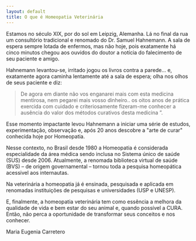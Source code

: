 ```yaml
---
layout: default
title: O que é Homeopatia Veterinária
---
```


Estamos no século XIX, por do sol em Leipzig, Alemanha. Lá no final da rua um consultório tradicional e 
renomado do Dr. Samuel Hahnemann. A sala de espera sempre lotada de enfermos, mas não hoje, pois 
exatamente há cinco minutos chegou aos ouvidos do doutor a notícia do falecimento de seu paciente e 
amigo.

Hahnemann levantou-se, irritado jogou os livros contra a parede…  e, exatamente agora caminha 
lentamente até a sala de espera; olha nos olhos de seus paciente e diz:

> De agora em diante não vos enganarei mais com esta medicina mentirosa, nem pegarei mais vosso 
> dinheiro.. os oitos anos de prática exercida com cuidado e criteriosamente fizeram-me conhecer 
> a ausência do valor dos métodos curativos desta medicina ”. 

Esse momento impactante levou  Hahnemann a iniciar uma série de estudos, experimentação, observação e, 
após 20 anos descobre a "arte de curar" conhecida hoje por Homeopatia.

Nesse contexto, no Brasil desde 1980 a Homeopatia é considerada especialidade da área médica 
sendo inclusa no Sistema único de saúde (SUS) desde 2006. Atualmente, a renomada biblioteca virtual 
de saúde (BVS) – de origem governamental –  tornou toda a pesquisa homeopática acessivel aos 
internautas. 

Na veterinária a homeopatia já é ensinada, pesquisada e aplicada em renomadas instituições de pesquisas e 
universidades (USP e UNESP).

E, finalmente, a homeopatia veterinária tem como essência a melhora da qualidade de vida e bem estar do seu 
animal e, quando possível a CURA. Então, não perca a oportunidade de transformar seus conceitos e nos conhecer.  

Maria Eugenia Carretero

